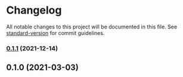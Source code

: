 # Changelog

All notable changes to this project will be documented in this file. See [standard-version](https://github.com/conventional-changelog/standard-version) for commit guidelines.

### [0.1.1](https://github.com/spartan/validation/compare/v0.1.0...v0.1.1) (2021-12-14)

## 0.1.0 (2021-03-03)
